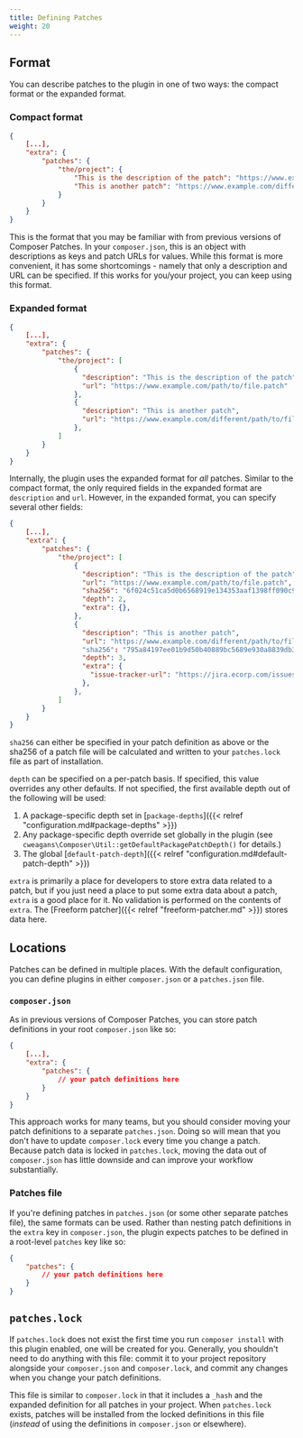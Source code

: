 ```yaml
---
title: Defining Patches
weight: 20
---
```


## Format

You can describe patches to the plugin in one of two ways: the compact format or the expanded format.

### Compact format

```json
{
    [...],
    "extra": {
        "patches": {
            "the/project": {
                "This is the description of the patch": "https://www.example.com/path/to/file.patch",
                "This is another patch": "https://www.example.com/different/path/to/file.patch"
            }
        }
    }
}
```

This is the format that you may be familiar with from previous versions of Composer Patches. In your `composer.json`, this is an object with descriptions as keys and patch URLs for values. While this format is more convenient, it has some shortcomings - namely that only a description and URL can be specified. If this works for you/your project, you can keep using this format.

### Expanded format

```json
{
    [...],
    "extra": {
        "patches": {
            "the/project": [
                {
                  "description": "This is the description of the patch",
                  "url": "https://www.example.com/path/to/file.patch"
                },
                {
                  "description": "This is another patch",
                  "url": "https://www.example.com/different/path/to/file.patch"
                },
            ]
        }
    }
}
```

Internally, the plugin uses the expanded format for _all_ patches. Similar to the compact format, the only required fields in the expanded format are `description` and `url`. However, in the expanded format, you can specify several other fields:

```json
{
    [...],
    "extra": {
        "patches": {
            "the/project": [
                {
                  "description": "This is the description of the patch",
                  "url": "https://www.example.com/path/to/file.patch",
                  "sha256": "6f024c51ca5d0b6568919e134353aaf1398ff090c92f6173f5ce0315fa266b93",
                  "depth": 2,
                  "extra": {},
                },
                {
                  "description": "This is another patch",
                  "url": "https://www.example.com/different/path/to/file.patch"
                  "sha256": "795a84197ee01b9d50b40889bc5689e930a8839db3d43010e887ddeee643ccdc",
                  "depth": 3,
                  "extra": {
                    "issue-tracker-url": "https://jira.ecorp.com/issues/SM-519"
                  },
                },
            ]
        }
    }
}
```

`sha256` can either be specified in your patch definition as above or the sha256 of a patch file will be calculated and written to your `patches.lock` file as part of installation.

`depth` can be specified on a per-patch basis. If specified, this value overrides any other defaults. If not specified, the first available depth out of the following will be used:

1. A package-specific depth set in [`package-depths`]({{< relref "configuration.md#package-depths" >}})
2. Any package-specific depth override set globally in the plugin (see `cweagans\Composer\Util::getDefaultPackagePatchDepth()` for details.)
3. The global [`default-patch-depth`]({{< relref "configuration.md#default-patch-depth" >}})

`extra` is primarily a place for developers to store extra data related to a patch, but if you just need a place to put some extra data about a patch, `extra` is a good place for it. No validation is performed on the contents of `extra`. The [Freeform patcher]({{< relref "freeform-patcher.md" >}}) stores data here.


## Locations

Patches can be defined in multiple places. With the default configuration, you can define plugins in either `composer.json` or a `patches.json` file.

### `composer.json`

As in previous versions of Composer Patches, you can store patch definitions in your root `composer.json` like so:

```json
{
    [...],
    "extra": {
        "patches": {
            // your patch definitions here
        }
    }
}
```
This approach works for many teams, but you should consider moving your patch definitions to a separate `patches.json`. Doing so will mean that you don't have to update `composer.lock` every time you change a patch. Because patch data is locked in `patches.lock`, moving the data out of `composer.json` has little downside and can improve your workflow substantially.

### Patches file

If you're defining patches in `patches.json` (or some other separate patches file), the same formats can be used. Rather than nesting patch definitions in the `extra` key in `composer.json`, the plugin expects patches to be defined in a root-level `patches` key like so:

```json
{
    "patches": {
        // your patch definitions here
    }
}
```

## `patches.lock`

If `patches.lock` does not exist the first time you run `composer install` with this plugin enabled, one will be created for you. Generally, you shouldn't need to do anything with this file: commit it to your project repository alongside your `composer.json` and `composer.lock`, and commit any changes when you change your patch definitions.

This file is similar to `composer.lock` in that it includes a `_hash` and the expanded definition for all patches in your project. When `patches.lock` exists, patches will be installed from the locked definitions in this file (_instead_ of using the definitions in `composer.json` or elsewhere).
